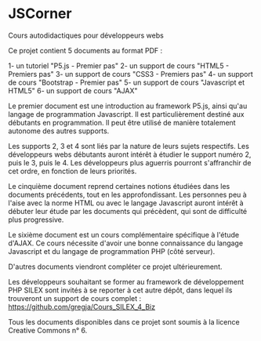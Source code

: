 # JSCorner
Cours autodidactiques pour développeurs webs

Ce projet contient 5 documents au format PDF : 

1- un tutoriel "P5.js - Premier pas" 
2- un support de cours "HTML5 - Premiers pas"
3- un support de cours "CSS3 - Premiers pas"
4- un support de cours "Bootstrap - Premier pas"
5- un support de cours "Javascript et HTML5"
6- un support de cours "AJAX"

Le premier document est une introduction au framework P5.js, ainsi qu'au langage 
de programmation Javascript. Il est particulièrement destiné aux débutants en
programmation. Il peut être utilisé de manière totalement autonome des autres
supports.

Les supports 2, 3 et 4 sont liés par la nature de leurs sujets respectifs. 
Les développeurs webs débutants auront intérêt à étudier le support numéro 2, 
puis le 3, puis le 4. Les développeurs plus aguerris pourront s'affranchir de
cet ordre, en fonction de leurs priorités. 

Le cinquième document reprend certaines notions étudiées dans les documents 
précédents, tout en les approfondissant. Les personnes peu à l'aise avec 
la norme HTML ou avec le langage Javascript auront intérêt à débuter leur
étude par les documents qui précèdent, qui sont de difficulté plus progressive.

Le sixième document est un cours complémentaire spécifique à l'étude d'AJAX. Ce
cours nécessite d'avoir une bonne connaissance du langage Javascript et du 
langage de programmation PHP (côté serveur).

D'autres documents viendront compléter ce projet ultérieurement.

Les développeurs souhaitant se former au framework de développement PHP SILEX sont
invités à se reporter à cet autre dépôt, dans lequel ils trouveront un support de 
cours complet : 
https://github.com/gregja/Cours_SILEX_4_Biz


Tous les documents disponibles dans ce projet sont soumis à la licence Creative Commons n° 6.

